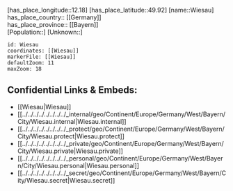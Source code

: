 ﻿---
location: [49.92,12.18] 
mapzoom: [7,12] 
mapmarker: city 
type: City
tags:
- geo/City


SpocWebEntityId: 35598
isDeleted: false
confidential: public

---
[has_place_longitude::12.18] 
[has_place_latitude::49.92] 
[name::Wiesau] 
has_place_country:: [[Germany]]  
has_place_province:: [[Bayern]]  
[Population::] 
[Unknown::] 


```leaflet
id: Wiesau
coordinates: [[Wiesau]] 
markerFile: [[Wiesau]] 
defaultZoom: 11 
maxZoom: 18
```


## Confidential Links & Embeds: 
- [[Wiesau|Wiesau]]  
- [[../../../../../../../../_internal/geo/Continent/Europe/Germany/West/Bayern/City/Wiesau.internal|Wiesau.internal]] 
- [[../../../../../../../../_protect/geo/Continent/Europe/Germany/West/Bayern/City/Wiesau.protect|Wiesau.protect]] 
- [[../../../../../../../../_private/geo/Continent/Europe/Germany/West/Bayern/City/Wiesau.private|Wiesau.private]] 
- [[../../../../../../../../_personal/geo/Continent/Europe/Germany/West/Bayern/City/Wiesau.personal|Wiesau.personal]] 
- [[../../../../../../../../_secret/geo/Continent/Europe/Germany/West/Bayern/City/Wiesau.secret|Wiesau.secret]] 
